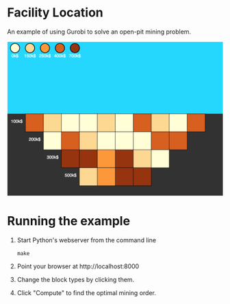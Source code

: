 # Facility Location
An example of using Gurobi to solve an open-pit mining problem.

![](screenshot.png?raw=true)

# Running the example

1. Start Python's webserver from the command line
    ```
    make
    ```

2. Point your browser at http://localhost:8000

3. Change the block types by clicking them.

4. Click "Compute" to find the optimal mining order.
